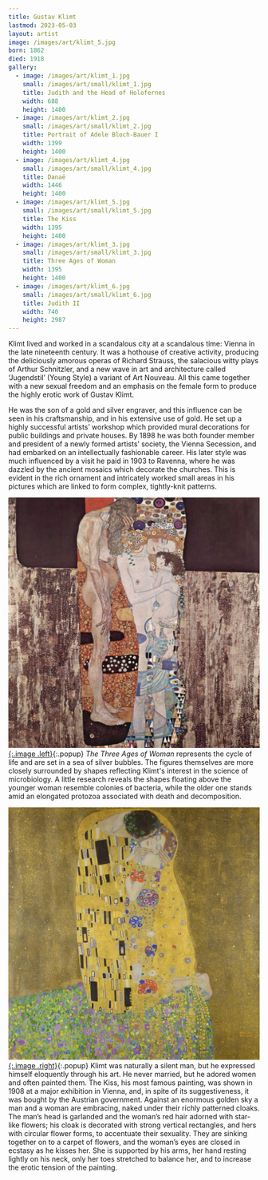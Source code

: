 ```yaml
---
title: Gustav Klimt
lastmod: 2023-05-03
layout: artist
image: /images/art/klimt_5.jpg
born: 1862
died: 1918
gallery:
  - image: /images/art/klimt_1.jpg
    small: /images/art/small/klimt_1.jpg
    title: Judith and the Head of Holofernes
    width: 688
    height: 1400
  - image: /images/art/klimt_2.jpg
    small: /images/art/small/klimt_2.jpg
    title: Portrait of Adele Bloch-Bauer I
    width: 1399
    height: 1400
  - image: /images/art/klimt_4.jpg
    small: /images/art/small/klimt_4.jpg
    title: Danaë
    width: 1446
    height: 1400
  - image: /images/art/klimt_5.jpg
    small: /images/art/small/klimt_5.jpg
    title: The Kiss
    width: 1395
    height: 1400
  - image: /images/art/klimt_3.jpg
    small: /images/art/small/klimt_3.jpg
    title: Three Ages of Woman
    width: 1395
    height: 1400
  - image: /images/art/klimt_6.jpg
    small: /images/art/small/klimt_6.jpg
    title: Judith II
    width: 740
    height: 2987
---
```


Klimt lived and worked in a scandalous city at a scandalous time: Vienna in the
late nineteenth century. It was a hothouse of creative activity, producing the
deliciously amorous operas of Richard Strauss, the salacious witty plays of
Arthur Schnitzler, and a new wave in art and architecture called ‘Jugendstil’
(Young Style) a variant of Art Nouveau.  All this came together with a new
sexual freedom and an emphasis on the female form to produce the highly erotic
work of Gustav Klimt.

He was the son of a gold and silver engraver, and this influence can be seen in
his craftsmanship, and in his extensive use of gold. He set up a highly
successful artists’ workshop which provided mural decorations for public
buildings and private houses. By 1898 he was both founder member and president
of a newly formed artists’ society, the Vienna Secession, and had embarked on
an intellectually fashionable career. His later style was much influenced by a
visit he paid in 1903 to Ravenna, where he was dazzled by the ancient mosaics
which decorate the churches. This is evident in the rich ornament and
intricately worked small areas in his pictures which are linked to form
complex, tightly-knit patterns.

[![Three Ages of Woman](/images/art/klimt_3.jpg){:.image .left}](/images/art/klimt_3.jpg){:.popup}
_The Three Ages of Woman_ represents the cycle of life and are set in a sea of
silver bubbles. The figures themselves are more closely surrounded by shapes
reflecting Klimt's interest in the science of microbiology. A little research
reveals the shapes floating above the younger woman resemble colonies of
bacteria, while the older one stands amid an elongated protozoa associated
with death and decomposition.

[![The Kiss](/images/art/klimt_5.jpg){:.image .right}](/images/art/klimt_5.jpg){:.popup}
Klimt was naturally a silent man, but he expressed himself eloquently through
his art. He never married, but he adored women and often painted them. The
Kiss, his most famous painting, was shown in 1908 at a major exhibition in
Vienna, and, in spite of its suggestiveness, it was bought by the Austrian
government.  Against an enormous golden sky a man and a woman are embracing,
naked under their richly patterned cloaks. The man’s head is garlanded and the
woman’s red hair adorned with star-like flowers; his cloak is decorated with
strong vertical rectangles, and hers with circular flower forms, to accentuate
their sexuality. They are sinking together on to a carpet of flowers, and the
woman’s eyes are closed in ecstasy as he kisses her. She is supported by his
arms, her hand resting lightly on his neck, only her toes stretched to balance
her, and to increase the erotic tension of the painting.

